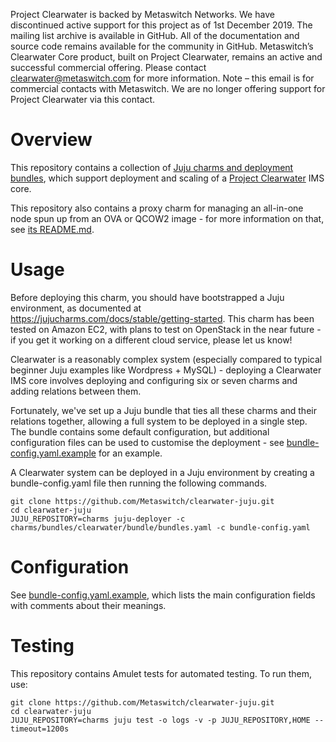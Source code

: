 Project Clearwater is backed by Metaswitch Networks.  We have discontinued active support for this project as of 1st December 2019.  The mailing list archive is available in GitHub.  All of the documentation and source code remains available for the community in GitHub.  Metaswitch’s Clearwater Core product, built on Project Clearwater, remains an active and successful commercial offering.  Please contact clearwater@metaswitch.com for more information. Note – this email is for commercial contacts with Metaswitch.  We are no longer offering support for Project Clearwater via this contact.

# Overview

This repository contains a collection of [Juju charms and deployment bundles](https://jujucharms.com/about), which support deployment and scaling of a [Project Clearwater](http://www.projectclearwater.org) IMS core.

This repository also contains a proxy charm for managing an all-in-one node spun up from an OVA or QCOW2 image - for more information on that, see [its README.md](charms/trusty/clearwater-aio-proxy/README.md).

# Usage

Before deploying this charm, you should have bootstrapped a Juju environment, as documented at https://jujucharms.com/docs/stable/getting-started. This charm has been tested on Amazon EC2, with plans to test on OpenStack in the near future - if you get it working on a different cloud service, please let us know!

Clearwater is a reasonably complex system (especially compared to typical beginner Juju examples like Wordpress + MySQL) - deploying a Clearwater IMS core involves deploying and configuring six or seven charms and adding relations between them.

Fortunately, we've set up a Juju bundle that ties all these charms and their relations together, allowing a full system to be deployed in a single step. The bundle contains some default configuration, but additional configuration files can be used to customise the deployment - see [bundle-config.yaml.example](bundle-config.yaml.example) for an example.

A Clearwater system can be deployed in a Juju environment by creating a bundle-config.yaml file then running the following commands.

    git clone https://github.com/Metaswitch/clearwater-juju.git
    cd clearwater-juju
    JUJU_REPOSITORY=charms juju-deployer -c charms/bundles/clearwater/bundle/bundles.yaml -c bundle-config.yaml

# Configuration

See [bundle-config.yaml.example](bundle-config.yaml.example), which lists the main configuration fields with comments about their meanings.

# Testing

This repository contains Amulet tests for automated testing. To run them, use:

    git clone https://github.com/Metaswitch/clearwater-juju.git
    cd clearwater-juju
    JUJU_REPOSITORY=charms juju test -o logs -v -p JUJU_REPOSITORY,HOME --timeout=1200s
